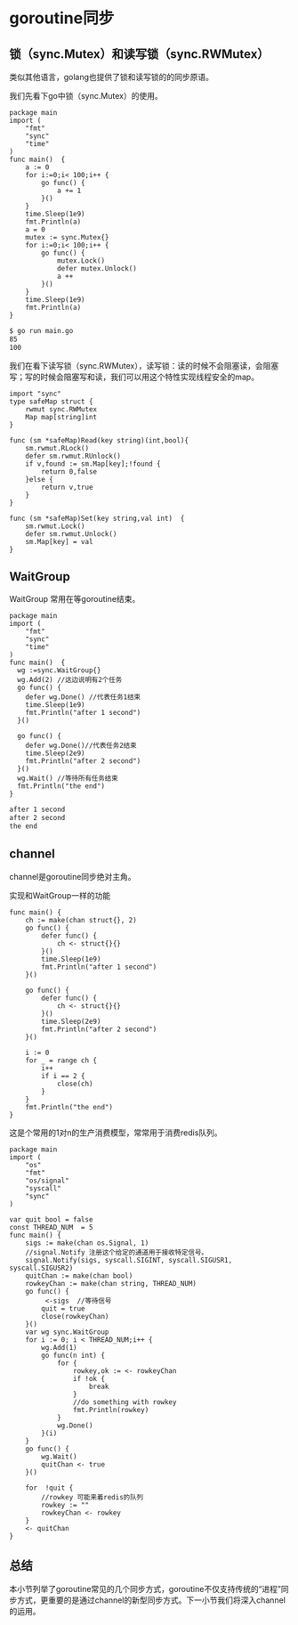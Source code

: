 # goroutine同步

## 锁（sync.Mutex）和读写锁（sync.RWMutex）

类似其他语言，golang也提供了锁和读写锁的的同步原语。

我们先看下go中锁（sync.Mutex）的使用。

```golang
package main
import (
	"fmt"
	"sync"
	"time"
)
func main()  {
	a := 0
	for i:=0;i< 100;i++ {
		go func() {
			a += 1
		}()
	}
	time.Sleep(1e9)
	fmt.Println(a)
	a = 0
	mutex := sync.Mutex{}
	for i:=0;i< 100;i++ {
		go func() {
			mutex.Lock()
			defer mutex.Unlock()
			a ++
		}()
	}
	time.Sleep(1e9)
	fmt.Println(a)
}
```

```bash
$ go run main.go
85
100
```

我们在看下读写锁（sync.RWMutex），读写锁：读的时候不会阻塞读，会阻塞写；写的时候会阻塞写和读，我们可以用这个特性实现线程安全的map。

```golang
import "sync"
type safeMap struct {
	rwmut sync.RWMutex
	Map map[string]int
}

func (sm *safeMap)Read(key string)(int,bool){
	sm.rwmut.RLock()
	defer sm.rwmut.RUnlock()
	if v,found := sm.Map[key];!found {
		return 0,false
	}else {
		return v,true
	}
}

func (sm *safeMap)Set(key string,val int)  {
	sm.rwmut.Lock()
	defer sm.rwmut.Unlock()
	sm.Map[key] = val
}
```

## WaitGroup

WaitGroup 常用在等goroutine结束。

```golang
package main
import (
	"fmt"
	"sync"
	"time"
)
func main()  {
  wg :=sync.WaitGroup{}
  wg.Add(2) //这边说明有2个任务
  go func() {
	defer wg.Done() //代表任务1结束
  	time.Sleep(1e9)
	fmt.Println("after 1 second")
  }()

  go func() {
	defer wg.Done()//代表任务2结束
	time.Sleep(2e9)
	fmt.Println("after 2 second")
  }()
  wg.Wait() //等待所有任务结束
  fmt.Println("the end")
}
```

```bash
after 1 second
after 2 second
the end
```

## channel
channel是goroutine同步绝对主角。

实现和WaitGroup一样的功能
```golang
func main() {
	ch := make(chan struct{}, 2)
	go func() {
		defer func() {
			ch <- struct{}{}
		}()
		time.Sleep(1e9)
		fmt.Println("after 1 second")
	}()

	go func() {
		defer func() {
			ch <- struct{}{}
		}()
		time.Sleep(2e9)
		fmt.Println("after 2 second")
	}()

	i := 0
	for _ = range ch {
		i++
		if i == 2 {
			close(ch)
		}
	}
	fmt.Println("the end")
}
```
这是个常用的1对n的生产消费模型，常常用于消费redis队列。
```golang
package main
import (
	"os"
	"fmt"
	"os/signal"
	"syscall"
	"sync"
)

var quit bool = false
const THREAD_NUM  = 5
func main() {
	sigs := make(chan os.Signal, 1)
	//signal.Notify 注册这个给定的通道用于接收特定信号。
	signal.Notify(sigs, syscall.SIGINT, syscall.SIGUSR1, syscall.SIGUSR2)
	quitChan := make(chan bool)
	rowkeyChan := make(chan string, THREAD_NUM)
	go func() {
		 <-sigs  //等待信号
		quit = true
		close(rowkeyChan)
	}()
	var wg sync.WaitGroup
	for i := 0; i < THREAD_NUM;i++ {
		wg.Add(1)
		go func(n int) {
			for {
				rowkey,ok := <- rowkeyChan
				if !ok {
					break
				}
				//do something with rowkey
				fmt.Println(rowkey)
			}
			wg.Done()
		}(i)
	}
	go func() {
		wg.Wait()
		quitChan <- true
	}()

	for  !quit {
		//rowkey 可能来着redis的队列
		rowkey := ""
		rowkeyChan <- rowkey
	}
	<- quitChan
}

```

## 总结

本小节列举了goroutine常见的几个同步方式，goroutine不仅支持传统的“进程”同步方式，更重要的是通过channel的新型同步方式。下一小节我们将深入channel的运用。